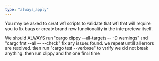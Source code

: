 ```yaml
---
type: "always_apply"
---
```


You may be asked to creat wfl scripts to validate that wfl that will require you to fix bugs or create brand new functionality in the interpretewr itself.

We should ALWAYS run "cargo clippy --all-targets -- -D warnings" and "cargo fmt --all -- --check" fix any issues found. we repeat untill all errors are resolved. then run "cargo test --verbose" to verify we did not break anything. then run clippy and fmt one final time